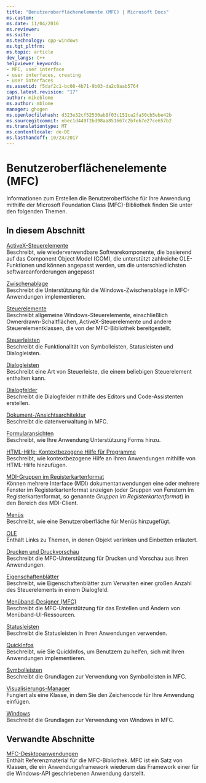 ```yaml
---
title: "Benutzeroberflächenelemente (MFC) | Microsoft Docs"
ms.custom: 
ms.date: 11/04/2016
ms.reviewer: 
ms.suite: 
ms.technology: cpp-windows
ms.tgt_pltfrm: 
ms.topic: article
dev_langs: C++
helpviewer_keywords:
- MFC, user interface
- user interfaces, creating
- user interfaces
ms.assetid: f5daf2c1-bc08-4b71-9b03-da2c0aab5764
caps.latest.revision: "17"
author: mikeblome
ms.author: mblome
manager: ghogen
ms.openlocfilehash: d323e32cf52530ab8f03c151ca2fa30cb5ebe42b
ms.sourcegitcommit: ebec1d449f2bd98aa851667c2bfeb7e27ce657b2
ms.translationtype: MT
ms.contentlocale: de-DE
ms.lasthandoff: 10/24/2017
---
```

# <a name="user-interface-elements-mfc"></a>Benutzeroberflächenelemente (MFC)
Informationen zum Erstellen die Benutzeroberfläche für Ihre Anwendung mithilfe der Microsoft Foundation Class (MFC)-Bibliothek finden Sie unter den folgenden Themen.  
  
## <a name="in-this-section"></a>In diesem Abschnitt  
 [ActiveX-Steuerelemente](../mfc/activex-controls.md)  
 Beschreibt, wie wiederverwendbare Softwarekomponente, die basierend auf das Component Object Model (COM), die unterstützt zahlreiche OLE-Funktionen und können angepasst werden, um die unterschiedlichsten softwareanforderungen angepasst  
  
 [Zwischenablage](../mfc/clipboard.md)  
 Beschreibt die Unterstützung für die Windows-Zwischenablage in MFC-Anwendungen implementieren.  
  
 [Steuerelemente](../mfc/controls-mfc.md)  
 Beschreibt allgemeine Windows-Steuerelemente, einschließlich Ownerdrawn-Schaltflächen, ActiveX-Steuerelemente und andere Steuerelementklassen, die von der MFC-Bibliothek bereitgestellt.  
  
 [Steuerleisten](../mfc/control-bars.md)  
 Beschreibt die Funktionalität von Symbolleisten, Statusleisten und Dialogleisten.  
  
 [Dialogleisten](../mfc/dialog-bars.md)  
 Beschreibt eine Art von Steuerleiste, die einem beliebigen Steuerelement enthalten kann.  
  
 [Dialogfelder](../mfc/dialog-boxes.md)  
 Beschreibt die Dialogfelder mithilfe des Editors und Code-Assistenten erstellen.  
  
 [Dokument-/Ansichtsarchitektur](../mfc/document-view-architecture.md)  
 Beschreibt die datenverwaltung in MFC.  
  
 [Formularansichten](../mfc/form-views-mfc.md)  
 Beschreibt, wie Ihre Anwendung Unterstützung Forms hinzu.  
  
 [HTML-Hilfe: Kontextbezogene Hilfe für Programme](../mfc/html-help-context-sensitive-help-for-your-programs.md)  
 Beschreibt, wie kontextbezogene Hilfe an Ihren Anwendungen mithilfe von HTML-Hilfe hinzufügen.  
  
 [MDI-Gruppen im Registerkartenformat](../mfc/mdi-tabbed-groups.md)  
 Können mehrere Interface (MDI) dokumentanwendungen eine oder mehrere Fenster im Registerkartenformat anzeigen (oder Gruppen von Fenstern im Registerkartenformat, so genannte *Gruppen im Registerkartenformat*) in den Bereich des MDI-Client.  
  
 [Menüs](../mfc/menus-mfc.md)  
 Beschreibt, wie eine Benutzeroberfläche für Menüs hinzugefügt.  
  
 [OLE](../mfc/ole-mfc.md)  
 Enthält Links zu Themen, in denen Objekt verlinken und Einbetten erläutert.  
  
 [Drucken und Druckvorschau](../mfc/printing-and-print-preview.md)  
 Beschreibt die MFC-Unterstützung für Drucken und Vorschau aus Ihren Anwendungen.  
  
 [Eigenschaftenblätter](../mfc/property-sheets-mfc.md)  
 Beschreibt, wie Eigenschaftenblätter zum Verwalten einer großen Anzahl des Steuerelements in einem Dialogfeld.  
  
 [Menüband-Designer (MFC)](../mfc/ribbon-designer-mfc.md)  
 Beschreibt die MFC-Unterstützung für das Erstellen und Ändern von Menüband-UI-Ressourcen.  
  
 [Statusleisten](../mfc/status-bars.md)  
 Beschreibt die Statusleisten in Ihren Anwendungen verwenden.  
  
 [QuickInfos](../mfc/tool-tips.md)  
 Beschreibt, wie Sie QuickInfos, um Benutzern zu helfen, sich mit Ihren Anwendungen implementieren.  
  
 [Symbolleisten](../mfc/toolbars.md)  
 Beschreibt die Grundlagen zur Verwendung von Symbolleisten in MFC.  
  
 [Visualisierungs-Manager](../mfc/visualization-manager.md)  
 Fungiert als eine Klasse, in dem Sie den Zeichencode für Ihre Anwendung einfügen.  
  
 [Windows](../mfc/windows.md)  
 Beschreibt die Grundlagen zur Verwendung von Windows in MFC.  
  
## <a name="related-sections"></a>Verwandte Abschnitte  
 [MFC-Desktopanwendungen](../mfc/mfc-desktop-applications.md)  
 Enthält Referenzmaterial für die MFC-Bibliothek. MFC ist ein Satz von Klassen, die ein Anwendungsframework wiederum das Framework einer für die Windows-API geschriebenen Anwendung darstellt.

